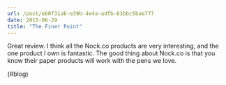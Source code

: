 ```yaml
---
url: /post/eb0f31ab-e39b-4e4a-adfb-61bbc5bae777
date: 2015-06-29
title: "The Finer Point"
---
```


Great review. I think all the Nock.co products are very interesting, and the one product I own is fantastic. The good thing about Nock.co is that you know their paper products will work with the pens we love.



(#blog)